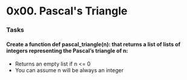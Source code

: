 # 0x00. Pascal's Triangle

### Tasks

#### Create a function def pascal_triangle(n): that returns a list of lists of integers representing the Pascal’s triangle of n:

* Returns an empty list if n <= 0
* You can assume n will be always an integer
